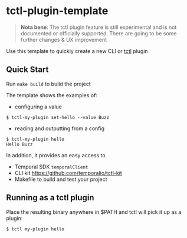 # tctl-plugin-template

> **Nota bene**: The tctl plugin feature is still experimental and is not documented or officially supported. There are going to be some further changes & UX improvement

Use this template to quickly create a new CLI or [tctl](https://github.com/temporalio/tctl) plugin

## Quick Start

Run `make build` to build the project

The template shows the examples of:
 
- configuring a value 

``` 
$ tctl-my-plugin set-hello --value Buzz
```

- reading and outputting from a config
```
$ tctl-my-plugin hello
Hello Buzz
```

In addition, it provides an easy access to
 - Temporal SDK `temporalClient`
 - CLI kit https://github.com/temporalio/tctl-kit
 - Makefile to build and test your project

## Running as a tctl plugin

Place the resulting binary anywhere in $PATH and tctl will pick it up as a plugin:

```
$ tctl my-plugin hello
```
